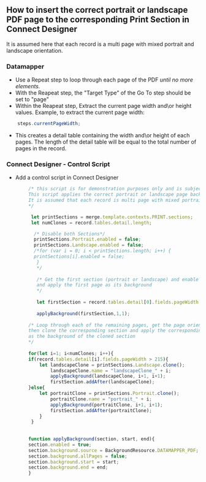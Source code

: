 ## How to insert the correct portrait or landscape PDF page to the corresponding Print Section in Connect Designer

It is assumed here that each record is a multi page with mixed portrait and landscape orientation.
### Datamapper
- Use a Repeat step to loop through each page of the PDF *until no more elements.*
- With the Reapeat step, the "Target Type" of the Go To step should be set to "page"
- Within the Reapeat step, Extract the current page width and\or height values. Example, to extract the current page width:
```cs
	steps.currentPageWidth;
```
- This creates a detail table containing the width and\or height of each pages. The length of the detail table will be equal to the total number of pages in the record.
### Connect Designer - Control Script

- Add a control script in Connect Designer
```javascript
        /* this script is for demonstration purposes only and is subject to the T&C of the MIT license.
        This script applies the correct portrait or landscape page background to the correct section.
        It is assumed that each record is multi page with mixed portrait and\or landscape orientation
        */

         let printSections = merge.template.contexts.PRINT.sections;
         let numClones = record.tables.detail.length;

          /* Disable both Sections*/
          printSections.Portrait.enabled = false;
          printSections.Landscape.enabled = false;
          /*for (var i = 0; i < printSections.length; i++) {
          printSections[i].enabled = false;
           }
           */
	   
           /* Get the first section (portrait or landscape) and enable it
           and apply the first page as its background
           */
	   
           let firstSection = record.tables.detail[0].fields.pageWidth > 215 ? printSections.Landscape : printSections.Portrait;
	   
           applyBackground(firstSection,1,1);
	   
        /* Loop through each of the remaining pages, get the page orientation,
        then clone the corresponding section and apply the corresponding page
        as the background of the cloned section
        */
	
        for(let i=1; i<numClones; i++){
        if(record.tables.detail[i].fields.pageWidth > 215){
            let landscapeClone = printSections.Landscape.clone();
                landscapeClone.name = "landscapeClone_" + i;
                applyBackground(landscapeClone, i+1, i+1);
                firstSection.addAfter(landscapeClone);
        }else{
            let portraitClone = printSections.Portrait.clone();
                portraitClone.name = "portrait_" + i;
                applyBackground(portraitClone, i+1, i+1);
                firstSection.addAfter(portraitClone);
	        }
         }
	 
	 
        function applyBackground(section, start, end){
        section.enabled = true;
        section.background.source = BackgroundResource.DATAMAPPER_PDF;
        section.background.allPages = false;
        section.background.start = start;
        section.background.end = end;
        }
```
